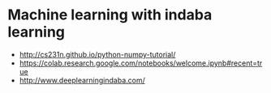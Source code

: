 # Machine learning with indaba learning
* http://cs231n.github.io/python-numpy-tutorial/
* https://colab.research.google.com/notebooks/welcome.ipynb#recent=true
* http://www.deeplearningindaba.com/
